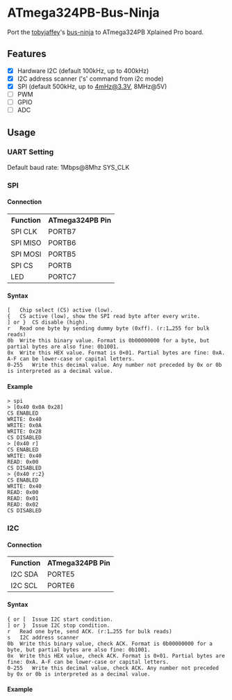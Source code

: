 # ATmega324PB-Bus-Ninja

Port the [tobyjaffey](https://github.com/tobyjaffey)'s [bus-ninja](https://github.com/tobyjaffey/bus-ninja) to ATmega324PB Xplained Pro board. 

## Features

- [x] Hardware I2C (default 100kHz, up to 400kHz)
- [x] I2C address scanner ('s' command from i2c mode)
- [x] SPI (default 500kHz, up to 4mHz@3.3V, 8MHz@5V)
- [ ] PWM
- [ ] GPIO
- [ ] ADC

## Usage

### UART Setting

Default baud rate: 1Mbps@8Mhz SYS_CLK

### SPI

#### Connection

<table>
<tr><th>Function</th><th>ATmega324PB Pin</th></tr>
<tr><td>SPI CLK</td><td>PORTB7</td></tr>
<tr><td>SPI MISO</td><td>PORTB6</td></tr>
<tr><td>SPI MOSI</td><td>PORTB5</td></tr>
<tr><td>SPI CS</td><td>PORTB</td></tr>
<tr><td>LED</td><td>PORTC7</td></tr>
</table>


#### Syntax

    [	Chip select (CS) active (low).
    {	CS active (low), show the SPI read byte after every write.
    ] or }	CS disable (high).
    r	Read one byte by sending dummy byte (0xff). (r:1…255 for bulk reads)
    0b	Write this binary value. Format is 0b00000000 for a byte, but partial bytes are also fine: 0b1001.
    0x	Write this HEX value. Format is 0×01. Partial bytes are fine: 0xA. A-F can be lower-case or capital letters.
    0-255	Write this decimal value. Any number not preceded by 0x or 0b is interpreted as a decimal value.
    
#### Example
    > spi
    > [0x40 0x0A 0x28]
    CS ENABLED
    WRITE: 0x40
    WRITE: 0x0A
    WRITE: 0x28
    CS DISABLED
    > [0x40 r]
    CS ENABLED
    WRITE: 0x40
    READ: 0x00
    CS DISABLED  
    > {0x40 r:2}
    CS ENABLED
    WRITE: 0x40
    READ: 0x00
    READ: 0x01
    READ: 0x02
    CS DISABLED
    
### I2C

#### Connection

<table>
<tr><th>Function</th><th>ATmega324PB Pin</th></tr>
<tr><td>I2C SDA</td><td>PORTE5</td></tr>
<tr><td>I2C SCL</td><td>PORTE6</td></tr>
</table>

#### Syntax

    { or [	Issue I2C start condition.
    ] or }	Issue I2C stop condition.
    r	Read one byte, send ACK. (r:1…255 for bulk reads)
    s   I2C address scanner
    0b	Write this binary value, check ACK. Format is 0b00000000 for a byte, but partial bytes are also fine: 0b1001.
    0x	Write this HEX value, check ACK. Format is 0×01. Partial bytes are fine: 0xA. A-F can be lower-case or capital letters.
    0-255	Write this decimal value, check ACK. Any number not preceded by 0x or 0b is interpreted as a decimal value.
    
#### Example
